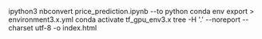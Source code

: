 ipython3 nbconvert price_prediction.ipynb --to python
conda env export > environment3.x.yml
conda activate tf_gpu_env3.x
tree -H '.' --noreport --charset utf-8 -o index.html